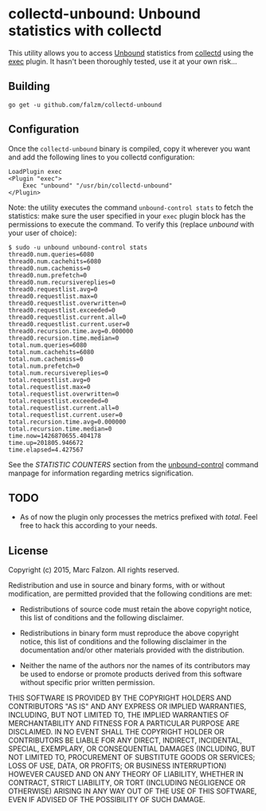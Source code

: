 collectd-unbound: Unbound statistics with collectd
==================================================

This utility allows you to access [Unbound][0] statistics from [collectd][1] using the [exec][2] plugin. It hasn't been thoroughly tested, use it at your own risk...

Building
--------

```
go get -u github.com/falzm/collectd-unbound
```

Configuration
-------------

Once the `collectd-unbound` binary is compiled, copy it wherever you want and add the following lines to you collectd configuration:

```
LoadPlugin exec
<Plugin "exec">
    Exec "unbound" "/usr/bin/collectd-unbound"
</Plugin>
```

Note: the utility executes the command `unbound-control stats` to fetch the statistics: make sure the user specified in your `exec` plugin block has the permissions to execute the command. To verify this (replace *unbound* with your user of choice):

```
$ sudo -u unbound unbound-control stats
thread0.num.queries=6080
thread0.num.cachehits=6080
thread0.num.cachemiss=0
thread0.num.prefetch=0
thread0.num.recursivereplies=0
thread0.requestlist.avg=0
thread0.requestlist.max=0
thread0.requestlist.overwritten=0
thread0.requestlist.exceeded=0
thread0.requestlist.current.all=0
thread0.requestlist.current.user=0
thread0.recursion.time.avg=0.000000
thread0.recursion.time.median=0
total.num.queries=6080
total.num.cachehits=6080
total.num.cachemiss=0
total.num.prefetch=0
total.num.recursivereplies=0
total.requestlist.avg=0
total.requestlist.max=0
total.requestlist.overwritten=0
total.requestlist.exceeded=0
total.requestlist.current.all=0
total.requestlist.current.user=0
total.recursion.time.avg=0.000000
total.recursion.time.median=0
time.now=1426870655.404178
time.up=201805.946672
time.elapsed=4.427567
```

See the _STATISTIC COUNTERS_ section from the [unbound-control][4] command manpage for information regarding metrics signification.

TODO
----

 * As of now the plugin only processes the metrics prefixed with *total*. Feel free to hack this according to your needs.

License
-------

Copyright (c) 2015, Marc Falzon.
All rights reserved.

Redistribution and use in source and binary forms, with or without
modification, are permitted provided that the following conditions
are met:

 * Redistributions of source code must retain the above copyright
   notice, this list of conditions and the following disclaimer.

 * Redistributions in binary form must reproduce the above copyright
   notice, this list of conditions and the following disclaimer in the
   documentation and/or other materials provided with the distribution.

 * Neither the name of the authors nor the names of its contributors
   may be used to endorse or promote products derived from this software
   without specific prior written permission.

THIS SOFTWARE IS PROVIDED BY THE COPYRIGHT HOLDERS AND CONTRIBUTORS "AS IS"
AND ANY EXPRESS OR IMPLIED WARRANTIES, INCLUDING, BUT NOT LIMITED TO, THE
IMPLIED WARRANTIES OF MERCHANTABILITY AND FITNESS FOR A PARTICULAR PURPOSE
ARE DISCLAIMED. IN NO EVENT SHALL THE COPYRIGHT HOLDER OR CONTRIBUTORS BE
LIABLE FOR ANY DIRECT, INDIRECT, INCIDENTAL, SPECIAL, EXEMPLARY, OR
CONSEQUENTIAL DAMAGES (INCLUDING, BUT NOT LIMITED TO, PROCUREMENT OF
SUBSTITUTE GOODS OR SERVICES; LOSS OF USE, DATA, OR PROFITS; OR BUSINESS
INTERRUPTION) HOWEVER CAUSED AND ON ANY THEORY OF LIABILITY, WHETHER IN
CONTRACT, STRICT LIABILITY, OR TORT (INCLUDING NEGLIGENCE OR OTHERWISE)
ARISING IN ANY WAY OUT OF THE USE OF THIS SOFTWARE, EVEN IF ADVISED OF THE
POSSIBILITY OF SUCH DAMAGE.


[0]: https://unbound.net/
[1]: https://collectd.org/
[2]: https://collectd.org/documentation/manpages/collectd-exec.5.shtml
[3]: https://github.com/octo/go-collectd/
[4]: https://www.unbound.net/documentation/unbound-control.html
